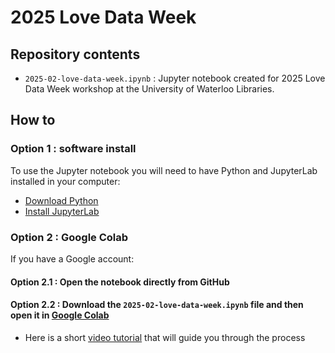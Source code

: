# 2025 Love Data Week

## Repository contents
- `2025-02-love-data-week.ipynb` : Jupyter notebook created for 2025 Love Data Week workshop at the University of Waterloo Libraries.

## How to

### Option 1 : software install
To use the Jupyter notebook you will need to have Python and JupyterLab installed in your computer:
- [Download Python](https://www.python.org/)
- [Install JupyterLab](https://jupyter.org/install)

### Option 2 : Google Colab

If you have a Google account:

#### Option 2.1 : Open the notebook directly from GitHub

#### Option 2.2 : Download the `2025-02-love-data-week.ipynb` file and then open it in [Google Colab](https://colab.research.google.com/)

- Here is a short [video tutorial](https://youtu.be/R3sKKvMCwTo?si=5Ox2YZAKC90kNqDJ) that will guide you through the process

